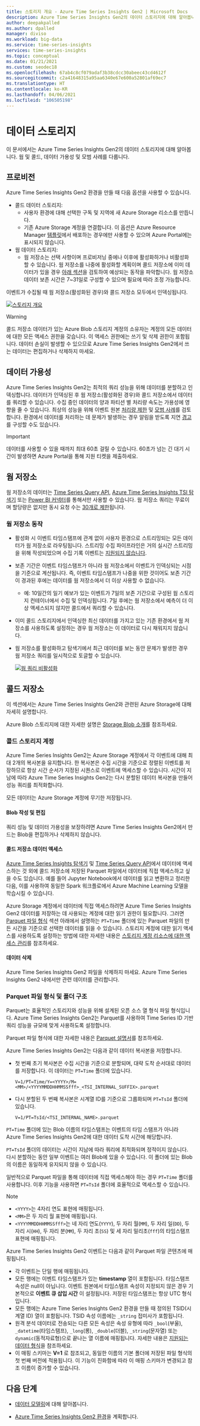 ```yaml
---
title: 스토리지 개요 - Azure Time Series Insights Gen2 | Microsoft Docs
description: Azure Time Series Insights Gen2의 데이터 스토리지에 대해 알아봅니다.
author: deepakpalled
ms.author: dpalled
manager: diviso
ms.workload: big-data
ms.service: time-series-insights
services: time-series-insights
ms.topic: conceptual
ms.date: 01/21/2021
ms.custom: seodec18
ms.openlocfilehash: 67ab4c8cf079adaf3b38cdcc30abeec43cd4612f
ms.sourcegitcommit: c2a41648315a95aa6340e67e600a52801af69ec7
ms.translationtype: HT
ms.contentlocale: ko-KR
ms.lasthandoff: 04/06/2021
ms.locfileid: "106505198"
---
```

# <a name="data-storage"></a>데이터 스토리지

이 문서에서는 Azure Time Series Insights Gen2의 데이터 스토리지에 대해 알아봅니다. 웜 및 콜드, 데이터 가용성 및 모범 사례를 다룹니다.

## <a name="provisioning"></a>프로비전

Azure Time Series Insights Gen2 환경을 만들 때 다음 옵션을 사용할 수 있습니다.

* 콜드 데이터 스토리지:
  * 사용자 환경에 대해 선택한 구독 및 지역에 새 Azure Storage 리소스를 만듭니다.
  * 기존 Azure Storage 계정을 연결합니다. 이 옵션은 Azure Resource Manager [템플릿](/azure/templates/microsoft.timeseriesinsights/allversions)에서 배포하는 경우에만 사용할 수 있으며 Azure Portal에는 표시되지 않습니다.
* 웜 데이터 스토리지:
  * 웜 저장소는 선택 사항이며 프로비저닝 중에나 이후에 활성화하거나 비활성화할 수 있습니다. 웜 저장소를 나중에 활성화할 계획이며 콜드 저장소에 이미 데이터가 있을 경우 [아래 섹션](concepts-storage.md#warm-store-behavior)을 검토하여 예상되는 동작을 파악합니다. 웜 저장소 데이터 보존 시간은 7~31일로 구성할 수 있으며 필요에 따라 조정 가능합니다.

이벤트가 수집될 때 웜 저장소(활성화된 경우)와 콜드 저장소 모두에서 인덱싱됩니다.

[![스토리지 개요](media/concepts-storage/pipeline-to-storage.png)](media/concepts-storage/pipeline-to-storage.png#lightbox)

> [!WARNING]
> 콜드 저장소 데이터가 있는 Azure Blob 스토리지 계정의 소유자는 계정의 모든 데이터에 대한 모든 액세스 권한을 갖습니다. 이 액세스 권한에는 쓰기 및 삭제 권한이 포함됩니다. 데이터 손실이 발생할 수 있으므로 Azure Time Series Insights Gen2에서 쓰는 데이터는 편집하거나 삭제하지 마세요.

## <a name="data-availability"></a>데이터 가용성

Azure Time Series Insights Gen2는 최적의 쿼리 성능을 위해 데이터를 분할하고 인덱싱합니다. 데이터가 인덱싱된 후 웜 저장소(활성화된 경우)와 콜드 저장소에서 데이터를 쿼리할 수 있습니다. 수집 중인 데이터의 양과 파티션 별 처리량 속도는 가용성에 영향을 줄 수 있습니다. 최상의 성능을 위해 이벤트 원본 [처리량 제한](./concepts-streaming-ingress-throughput-limits.md) 및 [모범 사례](./concepts-streaming-ingestion-event-sources.md#streaming-ingestion-best-practices)를 검토합니다. 환경에서 데이터를 처리하는 데 문제가 발생하는 경우 알림을 받도록 지연 [경고](./time-series-insights-environment-mitigate-latency.md#monitor-latency-and-throttling-with-alerts)를 구성할 수도 있습니다.

> [!IMPORTANT]
> 데이터를 사용할 수 있을 때까지 최대 60초 걸릴 수 있습니다. 60초가 넘는 긴 대기 시간이 발생하면 Azure Portal을 통해 지원 티켓을 제출하세요.

## <a name="warm-store"></a>웜 저장소

웜 저장소의 데이터는 [Time Series Query API](./concepts-query-overview.md), [Azure Time Series Insights TSI 탐색기](./concepts-ux-panels.md) 또는 [Power BI 커넥터](./how-to-connect-power-bi.md)를 통해서만 사용할 수 있습니다. 웜 저장소 쿼리는 무료이며 할당량은 없지만 동시 요청 수는 [30개로 제한](/rest/api/time-series-insights/reference-api-limits#query-apis---limits)됩니다.

### <a name="warm-store-behavior"></a>웜 저장소 동작

* 활성화 시 이벤트 타임스탬프에 관계 없이 사용자 환경으로 스트리밍되는 모든 데이터가 웜 저장소로 라우팅됩니다. 스트리밍 수집 파이프라인은 거의 실시간 스트리밍을 위해 작성되었으며 수집 기록 이벤트는 [지원되지 않습니다](./concepts-streaming-ingestion-event-sources.md#historical-data-ingestion).
* 보존 기간은 이벤트 타임스탬프가 아니라 웜 저장소에서 이벤트가 인덱싱되는 시점을 기준으로 계산됩니다. 즉, 이벤트 타임스탬프가 나중을 위한 것이어도 보존 기간이 경과된 후에는 데이터를 웜 저장소에서 더 이상 사용할 수 없습니다.
  * 예: 10일간의 일기 예보가 있는 이벤트가 7일의 보존 기간으로 구성된 웜 스토리지 컨테이너에서 수집 및 인덱싱됩니다. 7일 후에는 웜 저장소에서 예측이 더 이상 액세스되지 않지만 콜드에서 쿼리할 수 있습니다.
* 이미 콜드 스토리지에서 인덱싱한 최신 데이터를 가지고 있는 기존 환경에서 웜 저장소를 사용하도록 설정하는 경우 웜 저장소는 이 데이터로 다시 채워지지 않습니다.
* 웜 저장소를 활성화하고 탐색기에서 최근 데이터를 보는 동안 문제가 발생한 경우 웜 저장소 쿼리를 일시적으로 토글할 수 있습니다.

   [![웜 쿼리 비활성화](media/concepts-storage/toggle-warm.png)](media/concepts-storage/toggle-warm.png#lightbox)

## <a name="cold-store"></a>콜드 저장소

이 섹션에서는 Azure Time Series Insights Gen2와 관련된 Azure Storage에 대해 자세히 설명합니다.

Azure Blob 스토리지에 대한 자세한 설명은 [Storage Blob 소개](../storage/blobs/storage-blobs-introduction.md)를 참조하세요.

### <a name="your-cold-storage-account"></a>콜드 스토리지 계정

Azure Time Series Insights Gen2는 Azure Storage 계정에서 각 이벤트에 대해 최대 2개의 복사본을 유지합니다. 한 복사본은 수집 시간을 기준으로 정렬된 이벤트를 저장하므로 항상 시간 순서가 지정된 시퀀스로 이벤트에 액세스할 수 있습니다. 시간이 지남에 따라 Azure Time Series Insights Gen2는 다시 분할된 데이터 복사본을 만들어 성능 쿼리를 최적화합니다.

모든 데이터는 Azure Storage 계정에 무기한 저장됩니다.

#### <a name="writing-and-editing-blobs"></a>Blob 작성 및 편집

쿼리 성능 및 데이터 가용성을 보장하려면 Azure Time Series Insights Gen2에서 만드는 Blob을 편집하거나 삭제하지 않습니다.

#### <a name="accessing-cold-store-data"></a>콜드 저장소 데이터 엑세스

[Azure Time Series Insights 탐색기](./concepts-ux-panels.md) 및 [Time Series Query API](./concepts-query-overview.md)에서 데이터에 액세스하는 것 외에 콜드 저장소에 저장된 Parquet 파일에서 데이터에 직접 액세스하고 싶을 수도 있습니다. 예를 들어 Jupyter Notebook에서 데이터를 읽고 변환하고 정리한 다음, 이를 사용하여 동일한 Spark 워크플로에서 Azure Machine Learning 모델을 학습시킬 수 있습니다.

Azure Storage 계정에서 데이터에 직접 액세스하려면 Azure Time Series Insights Gen2 데이터를 저장하는 데 사용되는 계정에 대한 읽기 권한이 필요합니다. 그러면 [Parquet 파일 형식](#parquet-file-format-and-folder-structure) 섹션 아래에서 설명하는 `PT=Time` 폴더에 있는 Parquet 파일의 만든 시간을 기준으로 선택한 데이터를 읽을 수 있습니다.  스토리지 계정에 대한 읽기 액세스를 사용하도록 설정하는 방법에 대한 자세한 내용은 [스토리지 계정 리소스에 대한 액세스 관리](../storage/blobs/anonymous-read-access-configure.md)를 참조하세요.

#### <a name="data-deletion"></a>데이터 삭제

Azure Time Series Insights Gen2 파일을 삭제하지 마세요. Azure Time Series Insights Gen2 내에서만 관련 데이터를 관리합니다.

### <a name="parquet-file-format-and-folder-structure"></a>Parquet 파일 형식 및 폴더 구조

Parquet는 효율적인 스토리지와 성능을 위해 설계된 오픈 소스 열 형식 파일 형식입니다. Azure Time Series Insights Gen2는 Parquet를 사용하여 Time Series ID 기반 쿼리 성능을 규모에 맞게 사용하도록 설정합니다.

Parquet 파일 형식에 대한 자세한 내용은 [Parquet 설명서](https://parquet.apache.org/documentation/latest/)를 참조하세요.

Azure Time Series Insights Gen2는 다음과 같이 데이터 복사본을 저장합니다.

* 첫 번째 초기 복사본은 수집 시간을 기준으로 분할되며, 대략 도착 순서대로 데이터를 저장합니다. 이 데이터는 `PT=Time` 폴더에 있습니다.

  `V=1/PT=Time/Y=<YYYY>/M=<MM>/<YYYYMMDDHHMMSSfff>_<TSI_INTERNAL_SUFFIX>.parquet`

* 다시 분할된 두 번째 복사본은 시계열 ID를 기준으로 그룹화되며 `PT=TsId` 폴더에 있습니다.

  `V=1/PT=TsId/<TSI_INTERNAL_NAME>.parquet`

`PT=Time` 폴더에 있는 Blob 이름의 타임스탬프는 이벤트의 타임 스탬프가 아니라 Azure Time Series Insights Gen2에 대한 데이터 도착 시간에 해당합니다.

`PT=TsId` 폴더의 데이터는 시간이 지남에 따라 쿼리에 최적화되며 정적이지 않습니다. 다시 분할하는 동안 일부 이벤트는 여러 Blob에 있을 수 있습니다. 이 폴더에 있는 Blob의 이름은 동일하게 유지되지 않을 수 있습니다.

일반적으로 Parquet 파일을 통해 데이터에 직접 액세스해야 하는 경우 `PT=Time` 폴더를 사용합니다.  이후 기능을 사용하면 `PT=TsId` 폴더에 효율적으로 액세스할 수 있습니다.

> [!NOTE]
>
> * `<YYYY>`는 4자리 연도 표현에 매핑됩니다.
> * `<MM>`은 두 자리 월 표현에 매핑됩니다.
> * `<YYYYMMDDHHMMSSfff>`는 네 자리 연도(`YYYY`), 두 자리 월(`MM`), 두 자리 일(`DD`), 두 자리 시(`HH`), 두 자리 분(`MM`), 두 자리 초(`SS`) 및 세 자리 밀리초(`fff`)의 타임스탬프 표현에 매핑됩니다.

Azure Time Series Insights Gen2 이벤트는 다음과 같이 Parquet 파일 콘텐츠에 매핑됩니다.

* 각 이벤트는 단일 행에 매핑됩니다.
* 모든 행에는 이벤트 타임스탬프가 있는 **timestamp** 열이 포함됩니다. 타임스탬프 속성은 null이 아닙니다. 이벤트 원본에서 타임스탬프 속성이 지정되지 않은 경우 기본적으로 **이벤트 큐 삽입 시간** 이 설정됩니다. 저장된 타임스탬프는 항상 UTC 형식입니다.
* 모든 행에는 Azure Time Series Insights Gen2 환경을 만들 때 정의된 TSID(시계열 ID) 열이 포함됩니다. TSID 속성 이름에는 `_string` 접미사가 포함됩니다.
* 원격 분석 데이터로 전송되는 다른 모든 속성은 속성 유형에 따라 `_bool`(부울), `_datetime`(타임스탬프), `_long`(롱), `_double`(더블), `_string`(문자열) 또는 `dynamic`(동적자료형)으로 끝나는 열 이름에 매핑됩니다.  자세한 내용은 [지원되는 데이터 형식](./concepts-supported-data-types.md)을 참조하세요.
* 이 매핑 스키마는 **V=1** 로 참조되고, 동일한 이름의 기본 폴더에 저장된 파일 형식의 첫 번째 버전에 적용됩니다. 이 기능이 진화함에 따라 이 매핑 스키마가 변경되고 참조 이름이 증가할 수 있습니다.

## <a name="next-steps"></a>다음 단계

* [데이터 모델링](./concepts-model-overview.md)에 대해 알아봅니다.

* [Azure Time Series Insights Gen2 환경](./how-to-plan-your-environment.md)을 계획합니다.
